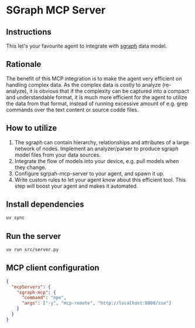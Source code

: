 # SGraph MCP Server

## Instructions

This let's your favourite agent to integrate with [sgraph](http://github.com/softagram/sgraph|sgraph) data model. 

## Rationale

The benefit of this MCP integration is to make the agent very efficient on handling complex data. As the complex data is costly to analyze (re-analyze), it is obvious that if the complexity can be captured into a compact and understandable format, it is much more efficient for the agent to utilize the data from that format, instead of running excessive amount of e.g. grep commands over the text content or source codde files. 

## How to utilize

1. The sgraph can contain hierarchy, relationships and attributes of a large network of nodes. Implement an analyzer/parser to produce sgraph model files from your data sources.
2. Integrate the flow of models into your device, e.g. pull models when they change.
3. Configure sgrpah-mcp-server to your agent, and spawn it up.
4. Write custom rules to let your agent know about this efficient tool. This step will boost your agent and makes it automated.

## Install dependencies

```bash
uv sync
```

## Run the server

```bash
uv run src/server.py
```

## MCP client configuration

```json
{
  "mcpServers": {
    "sgraph-mcp": {
      "command": "npx",
      "args": ["-y", "mcp-remote", "http://localhost:8000/sse"]
    }
  }
}
```
